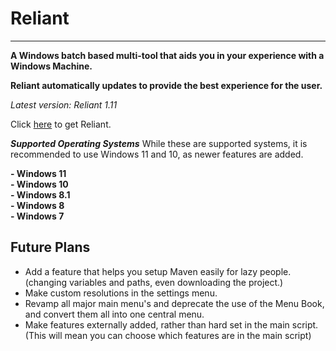 # Reliant

----------------------------------------------------------------------------------------------

**A Windows batch based multi-tool that aids you in your experience with a Windows Machine.** 

**Reliant automatically updates to provide the best experience for the user.**

*Latest version: Reliant 1.11*

Click [here](https://github.com/ArcaneCiCi/Reliant/releases/latest) to get Reliant.

***Supported Operating Systems***
While these are supported systems, it is recommended to use Windows 11 and 10, as newer features are added.

**- Windows 11**
<br>
**- Windows 10**
<br>
**- Windows 8.1**
<br>
**- Windows 8**
<br>
**- Windows 7**

## Future Plans

- Add a feature that helps you setup Maven easily for lazy people. (changing variables and paths, even downloading the project.)
- Make custom resolutions in the settings menu.
- Revamp all major main menu's and deprecate the use of the Menu Book, and convert them all into one central menu.
- Make features externally added, rather than hard set in the main script. (This will mean you can choose which features are in the main script)
